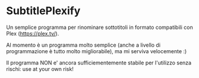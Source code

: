 # SubtitlePlexify
Un semplice programma per rinominare sottotitoli in formato compatibili con Plex (https://plex.tv/).

Al momento è un programma molto semplice (anche a livello di programmazione è tutto molto migliorabile), ma mi serviva velocemente :)

Il programma NON e' ancora sufficiementemente stabile per l'utilizzo senza rischi: use at your own risk!
